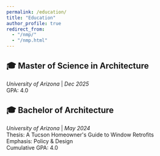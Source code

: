 ```yaml
---
permalink: /education/
title: "Education"
author_profile: true
redirect_from: 
  - "/nmp/"
  - "/nmp.html"
---
```


:mortar_board: Master of Science in Architecture
---
*University of Arizona* | *Dec 2025*
<br/>
GPA: 4.0

:mortar_board: Bachelor of Architecture
---
*University of Arizona* | *May 2024*
<br/>
Thesis: A Tucson Homeowner's Guide to Window Retrofits
<br/>
Emphasis: Policy & Design
<br/>
Cumulative GPA: 4.0
